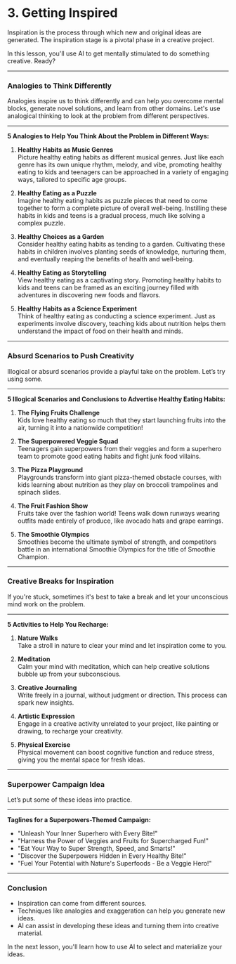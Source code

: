 # 3. Getting Inspired

Inspiration is the process through which new and original ideas are generated. The inspiration stage is a pivotal phase in a creative project. 

In this lesson, you'll use AI to get mentally stimulated to do something creative. Ready?

---

### Analogies to Think Differently

Analogies inspire us to think differently and can help you overcome mental blocks, generate novel solutions, and learn from other domains. Let's use analogical thinking to look at the problem from different perspectives.

---

**5 Analogies to Help You Think About the Problem in Different Ways:**

1. **Healthy Habits as Music Genres**  
   Picture healthy eating habits as different musical genres. Just like each genre has its own unique rhythm, melody, and vibe, promoting healthy eating to kids and teenagers can be approached in a variety of engaging ways, tailored to specific age groups.

2. **Healthy Eating as a Puzzle**  
   Imagine healthy eating habits as puzzle pieces that need to come together to form a complete picture of overall well-being. Instilling these habits in kids and teens is a gradual process, much like solving a complex puzzle.

3. **Healthy Choices as a Garden**  
   Consider healthy eating habits as tending to a garden. Cultivating these habits in children involves planting seeds of knowledge, nurturing them, and eventually reaping the benefits of health and well-being.

4. **Healthy Eating as Storytelling**  
   View healthy eating as a captivating story. Promoting healthy habits to kids and teens can be framed as an exciting journey filled with adventures in discovering new foods and flavors.

5. **Healthy Habits as a Science Experiment**  
   Think of healthy eating as conducting a science experiment. Just as experiments involve discovery, teaching kids about nutrition helps them understand the impact of food on their health and minds.

---

### Absurd Scenarios to Push Creativity

Illogical or absurd scenarios provide a playful take on the problem. Let’s try using some.

---

**5 Illogical Scenarios and Conclusions to Advertise Healthy Eating Habits:**

1. **The Flying Fruits Challenge**  
   Kids love healthy eating so much that they start launching fruits into the air, turning it into a nationwide competition!

2. **The Superpowered Veggie Squad**  
   Teenagers gain superpowers from their veggies and form a superhero team to promote good eating habits and fight junk food villains.

3. **The Pizza Playground**  
   Playgrounds transform into giant pizza-themed obstacle courses, with kids learning about nutrition as they play on broccoli trampolines and spinach slides.

4. **The Fruit Fashion Show**  
   Fruits take over the fashion world! Teens walk down runways wearing outfits made entirely of produce, like avocado hats and grape earrings.

5. **The Smoothie Olympics**  
   Smoothies become the ultimate symbol of strength, and competitors battle in an international Smoothie Olympics for the title of Smoothie Champion.

---

### Creative Breaks for Inspiration

If you're stuck, sometimes it's best to take a break and let your unconscious mind work on the problem.

---

**5 Activities to Help You Recharge:**

1. **Nature Walks**  
   Take a stroll in nature to clear your mind and let inspiration come to you.

2. **Meditation**  
   Calm your mind with meditation, which can help creative solutions bubble up from your subconscious.

3. **Creative Journaling**  
   Write freely in a journal, without judgment or direction. This process can spark new insights.

4. **Artistic Expression**  
   Engage in a creative activity unrelated to your project, like painting or drawing, to recharge your creativity.

5. **Physical Exercise**  
   Physical movement can boost cognitive function and reduce stress, giving you the mental space for fresh ideas.

---

### Superpower Campaign Idea

Let’s put some of these ideas into practice.

---

**Taglines for a Superpowers-Themed Campaign:**

- "Unleash Your Inner Superhero with Every Bite!"
- "Harness the Power of Veggies and Fruits for Supercharged Fun!"
- "Eat Your Way to Super Strength, Speed, and Smarts!"
- "Discover the Superpowers Hidden in Every Healthy Bite!"
- "Fuel Your Potential with Nature's Superfoods - Be a Veggie Hero!"

---

### Conclusion

- Inspiration can come from different sources.
- Techniques like analogies and exaggeration can help you generate new ideas.
- AI can assist in developing these ideas and turning them into creative material.

In the next lesson, you'll learn how to use AI to select and materialize your ideas.
